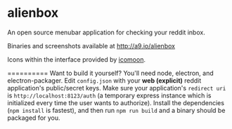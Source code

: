 # alienbox
An open source menubar application for checking your reddit inbox.

Binaries and screenshots available at http://a9.io/alienbox

Icons within the interface provided by [icomoon](https://icomoon.io).

==========
Want to build it yourself? You'll need node, electron, and electron-packager. Edit `config.json` with your **web (explicit)** reddit application's public/secret keys. Make sure your application's `redirect uri` is `http://localhost:8123/auth` (a temporary express instance which is initialized every time the user wants to authorize). Install the dependencies (`npm install` is fastest), and then run `npm run build` and a binary should be packaged for you.
